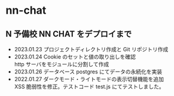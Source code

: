 # nn-chat

## N 予備校 NN CHAT をデプロイまで

- 2023.01.23 プロジェクトディレクトリ作成と Git リポジトリ作成
- 2023.01.24 Cookie のセットと値の取り出しを確認  
  http サーバをモジュールに分割して作成
- 2023.01.26 データベース postgres にてデータの永続化を実装
- 2022.01.27 ダークモード・ライトモードの表示切替機能を追加  
  XSS 脆弱性を修正。テストコード test.js にてテストしました。

